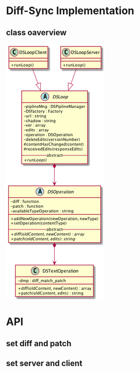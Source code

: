 # Diff-Sync Implementation

## class oaverview

![Image of Yaktocat](./img/DSObject-classes.png)

# API

## set diff and patch 

## set server and client
